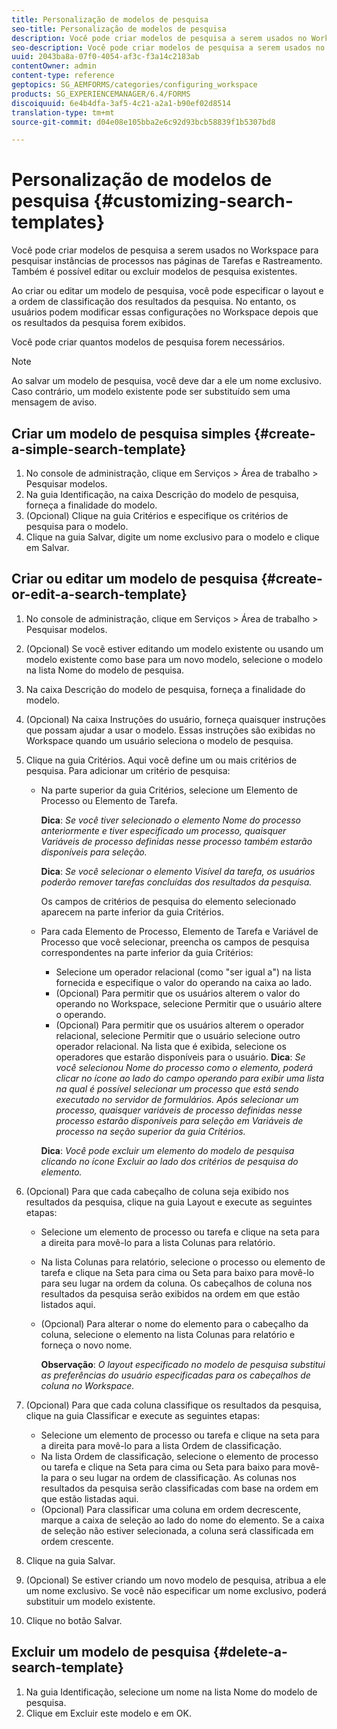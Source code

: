 ```yaml
---
title: Personalização de modelos de pesquisa
seo-title: Personalização de modelos de pesquisa
description: Você pode criar modelos de pesquisa a serem usados no Workspace para pesquisar instâncias de processos nas páginas de Tarefas e Rastreamento. Também é possível editar ou excluir modelos de pesquisa existentes.
seo-description: Você pode criar modelos de pesquisa a serem usados no Workspace para pesquisar instâncias de processos nas páginas de Tarefas e Rastreamento. Também é possível editar ou excluir modelos de pesquisa existentes.
uuid: 2043ba8a-07f0-4054-af3c-f3a14c2183ab
contentOwner: admin
content-type: reference
geptopics: SG_AEMFORMS/categories/configuring_workspace
products: SG_EXPERIENCEMANAGER/6.4/FORMS
discoiquuid: 6e4b4dfa-3af5-4c21-a2a1-b90ef02d8514
translation-type: tm+mt
source-git-commit: d04e08e105bba2e6c92d93bcb58839f1b5307bd8

---
```



# Personalização de modelos de pesquisa {#customizing-search-templates}

Você pode criar modelos de pesquisa a serem usados no Workspace para pesquisar instâncias de processos nas páginas de Tarefas e Rastreamento. Também é possível editar ou excluir modelos de pesquisa existentes.

Ao criar ou editar um modelo de pesquisa, você pode especificar o layout e a ordem de classificação dos resultados da pesquisa. No entanto, os usuários podem modificar essas configurações no Workspace depois que os resultados da pesquisa forem exibidos.

Você pode criar quantos modelos de pesquisa forem necessários.

>[!NOTE]
>
>Ao salvar um modelo de pesquisa, você deve dar a ele um nome exclusivo. Caso contrário, um modelo existente pode ser substituído sem uma mensagem de aviso.

## Criar um modelo de pesquisa simples {#create-a-simple-search-template}

1. No console de administração, clique em Serviços > Área de trabalho > Pesquisar modelos.
1. Na guia Identificação, na caixa Descrição do modelo de pesquisa, forneça a finalidade do modelo.
1. (Opcional) Clique na guia Critérios e especifique os critérios de pesquisa para o modelo.
1. Clique na guia Salvar, digite um nome exclusivo para o modelo e clique em Salvar.

## Criar ou editar um modelo de pesquisa {#create-or-edit-a-search-template}

1. No console de administração, clique em Serviços > Área de trabalho > Pesquisar modelos.
1. (Opcional) Se você estiver editando um modelo existente ou usando um modelo existente como base para um novo modelo, selecione o modelo na lista Nome do modelo de pesquisa.
1. Na caixa Descrição do modelo de pesquisa, forneça a finalidade do modelo.
1. (Opcional) Na caixa Instruções do usuário, forneça quaisquer instruções que possam ajudar a usar o modelo. Essas instruções são exibidas no Workspace quando um usuário seleciona o modelo de pesquisa.
1. Clique na guia Critérios. Aqui você define um ou mais critérios de pesquisa. Para adicionar um critério de pesquisa:

   * Na parte superior da guia Critérios, selecione um Elemento de Processo ou Elemento de Tarefa.

      **Dica**: *Se você tiver selecionado o elemento Nome do processo anteriormente e tiver especificado um processo, quaisquer Variáveis de processo definidas nesse processo também estarão disponíveis para seleção.*

      **Dica**: *Se você selecionar o elemento Visível da tarefa, os usuários poderão remover tarefas concluídas dos resultados da pesquisa.*

      Os campos de critérios de pesquisa do elemento selecionado aparecem na parte inferior da guia Critérios.

   * Para cada Elemento de Processo, Elemento de Tarefa e Variável de Processo que você selecionar, preencha os campos de pesquisa correspondentes na parte inferior da guia Critérios:

      * Selecione um operador relacional (como &quot;ser igual a&quot;) na lista fornecida e especifique o valor do operando na caixa ao lado.
      * (Opcional) Para permitir que os usuários alterem o valor do operando no Workspace, selecione Permitir que o usuário altere o operando.
      * (Opcional) Para permitir que os usuários alterem o operador relacional, selecione Permitir que o usuário selecione outro operador relacional. Na lista que é exibida, selecione os operadores que estarão disponíveis para o usuário.
      **Dica**: *Se você selecionou Nome do processo como o elemento, poderá clicar no ícone ao lado do campo operando para exibir uma lista na qual é possível selecionar um processo que está sendo executado no servidor de formulários. Após selecionar um processo, quaisquer variáveis de processo definidas nesse processo estarão disponíveis para seleção em Variáveis de processo na seção superior da guia Critérios.*

      **Dica**: *Você pode excluir um elemento do modelo de pesquisa clicando no ícone Excluir ao lado dos critérios de pesquisa do elemento.*


1. (Opcional) Para que cada cabeçalho de coluna seja exibido nos resultados da pesquisa, clique na guia Layout e execute as seguintes etapas:

   * Selecione um elemento de processo ou tarefa e clique na seta para a direita para movê-lo para a lista Colunas para relatório.
   * Na lista Colunas para relatório, selecione o processo ou elemento de tarefa e clique na Seta para cima ou Seta para baixo para movê-lo para seu lugar na ordem da coluna. Os cabeçalhos de coluna nos resultados da pesquisa serão exibidos na ordem em que estão listados aqui.
   * (Opcional) Para alterar o nome do elemento para o cabeçalho da coluna, selecione o elemento na lista Colunas para relatório e forneça o novo nome.

      **Observação**: *O layout especificado no modelo de pesquisa substitui as preferências do usuário especificadas para os cabeçalhos de coluna no Workspace.*

1. (Opcional) Para que cada coluna classifique os resultados da pesquisa, clique na guia Classificar e execute as seguintes etapas:

   * Selecione um elemento de processo ou tarefa e clique na seta para a direita para movê-lo para a lista Ordem de classificação.
   * Na lista Ordem de classificação, selecione o elemento de processo ou tarefa e clique na Seta para cima ou Seta para baixo para movê-la para o seu lugar na ordem de classificação. As colunas nos resultados da pesquisa serão classificadas com base na ordem em que estão listadas aqui.
   * (Opcional) Para classificar uma coluna em ordem decrescente, marque a caixa de seleção ao lado do nome do elemento. Se a caixa de seleção não estiver selecionada, a coluna será classificada em ordem crescente.

1. Clique na guia Salvar.
1. (Opcional) Se estiver criando um novo modelo de pesquisa, atribua a ele um nome exclusivo. Se você não especificar um nome exclusivo, poderá substituir um modelo existente.
1. Clique no botão Salvar.

## Excluir um modelo de pesquisa {#delete-a-search-template}

1. Na guia Identificação, selecione um nome na lista Nome do modelo de pesquisa.
1. Clique em Excluir este modelo e em OK.


